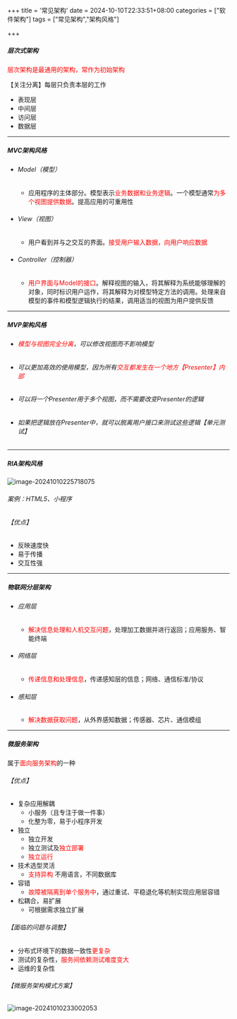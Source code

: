 +++
title = '常见架构'
date = 2024-10-10T22:33:51+08:00
categories = ["软件架构"]
tags = ["常见架构","架构风格"]

+++



##### 层次式架构

<font color='red'>层次架构是最通用的架构，常作为初始架构</font>

【关注分离】每层只负责本层的工作

- 表现层
- 中间层
- 访问层
- 数据层



---



##### MVC架构风格

- ###### Model（模型）

  - 应用程序的主体部分。模型表示<font color='red'>业务数据和业务逻辑</font>。一个模型通常<font color='red'>为多个视图提供数据</font>。提高应用的可重用性

- ###### View（视图）

  - 用户看到并与之交互的界面。<font color='red'>接受用户输入数据，向用户响应数据</font>

- ###### Controller（控制器）

  - <font color='red'>用户界面与Model的接口</font>。解释视图的输入，将其解释为系统能够理解的对象，同时标识用户运作，将其解释为对模型特定方法的调用。处理来自模型的事件和模型逻辑执行的结果，调用适当的视图为用户提供反馈



---



##### MVP架构风格

- ###### <font color='red'>模型与视图完全分离</font>，可以修改视图而不影响模型

- ###### 可以更加高效的使用模型，因为所有<font color='red'>交互都发生在一个地方【Presenter】内部</font>

- ###### 可以将一个Presenter用于多个视图，而不需要改变Presenter的逻辑

- ###### 如果把逻辑放在Presenter中，就可以脱离用户接口来测试这些逻辑【单元测试】



---



##### RIA架构风格



![image-20241010225718075](https://filestore.lifepoem.fun/know/202410102257153.png)

###### 案例：HTML5、小程序



###### 【优点】

- 反映速度快
- 易于传播
- 交互性强



---



##### 物联网分层架构



- ###### 应用层

  - <font color='red'>解决信息处理和人机交互问题</font>，处理加工数据并进行返回；应用服务、智能终端

- ###### 网络层

  - <font color='red'>传递信息和处理信息</font>，传递感知层的信息；网络、通信标准/协议

- ###### 感知层

  - <font color='red'>解决数据获取问题</font>，从外界感知数据；传感器、芯片、通信模组



---



##### 微服务架构

属于<font color='red'>面向服务架构</font>的一种



###### 【优点】

- 复杂应用解耦
  - 小服务（且专注于做一件事）
  - 化整为零，易于小程序开发
- 独立
  - 独立开发
  - 独立测试及<font color='red'>独立部署</font>
  - <font color='red'>独立运行</font>
- 技术选型灵活
  - <font color='red'>支持异构</font> 不用语言，不同数据库
- 容错
  - <font color='red'>故障被隔离到单个服务中</font>，通过重试、平稳退化等机制实现应用层容错
- 松耦合，易扩展
  - 可根据需求独立扩展



###### 【面临的问题与调整】

- 分布式环境下的数据一致性<font color='red'>更复杂</font>
- 测试的复杂性，<font color='red'>服务间依赖测试难度变大</font>
- 运维的复杂性



###### 【微服务架构模式方案】

![image-20241010233002053](C:\Users\55971\AppData\Roaming\Typora\typora-user-images\image-20241010233002053.png)







